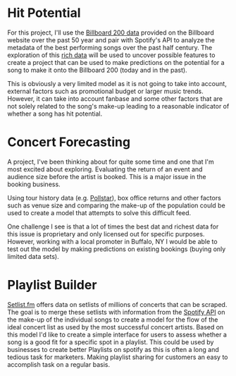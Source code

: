 # Hit Potential

For this project, I'll use the [Billboard 200 data](https://www.billboard.com/charts/billboard-200/) provided on the Billboard website over the past 50 year and pair with Spotify's API to analyze the metadata of the best performing songs over the past half century. The exploration of this [rich data](https://developer.spotify.com/documentation/web-api/reference/tracks/get-audio-analysis/) will be used to uncover possible features to create a project that can be used to make predictions on the potential for a song to make it onto the Billboard 200 (today and in the past).

This is obviously a very limited model as it is not going to take into account, external factors such as promotional budget or larger music trends. However, it can take into account fanbase and some other factors that are not solely related to the song's make-up leading to a reasonable indicator of whether a song has hit potential.

# Concert Forecasting

A project, I've been thinking about for quite some time and one that I'm most excited about exploring. Evaluating the return of an event and audience size before the artist is booked. This is a major issue in the booking business.

Using tour history data (e.g. [Pollstar](https://www.pollstar.com/tourhistories)), box office returns and other factors such as venue size and comparing the make-up of the population could be used to create a model that attempts to solve this difficult feed.

One challenge I see is that a lot of times the best dat and richest data for this issue is proprietary and only licensed out for specific purposes. However, working with a local promoter in Buffalo, NY I would be able to test out the model by making predictions on existing bookings (buying only limited data sets).

# Playlist Builder

[Setlist.fm](https://www.setlist.fm/) offers data on setlists of millions of concerts that can be scraped. The goal is to merge these setlists with information from the [Spotify API](https://developer.spotify.com/documentation/web-api/reference/tracks/get-audio-analysis/) on the make-up of the individual songs to create a model for the flow of the ideal concert list as used by the most successful concert artists. Based on this model I'd like to create a simple interface for users to assess whether a song is a good fit for a specific spot in a playlist. This could be used by businesses to create better Playlists on spotify as this is often a long and tedious task for marketers. Making playlist sharing for customers an easy to accomplish task on a regular basis.
